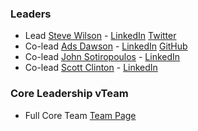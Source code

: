### Leaders

- Lead [Steve Wilson](mailto:steve.wilson@owasp.org) - [LinkedIn](https://www.linkedin.com/in/wilsonsd/) [Twitter](https://twitter.com/virtualsteve)
- Co-lead [Ads Dawson](mailto:ads.dawson@owasp.org) - [LinkedIn](https://www.linkedin.com/in/adamdawson0/) [GitHub](https://github.com/GangGreenTemperTatum)
- Co-lead [John Sotiropoulos](mailto:john.sotiropoulos@owasp.org) - [LinkedIn](https://www.linkedin.com/in/jsotiropoulos/)
- Co-lead [Scott Clinton](mailto:scott.clinton@owasp.org) - [LinkedIn](https://www.linkedin.com/in/scottjclinton/)

### Core Leadership vTeam

- Full Core Team [Team Page](https://genai.owasp.org/contributors/)
